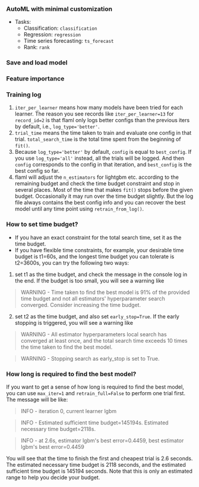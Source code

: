 
### AutoML with minimal customization
* Tasks:
    - Classification: `classification`
    - Regression: `regression`
    - Time series forecasting: `ts_forecast`
    - Rank: `rank`

### Save and load model

### Feature importance

### Training log

1. `iter_per_learner` means how many models have been tried for each learner. The reason you see records like `iter_per_learner=13` for `record_id=2` is that flaml only logs better configs than the previous iters by default, i.e., `log_type='better'`. 
2. `trial_time` means the time taken to train and evaluate one config in that trial. `total_search_time` is the total time spent from the beginning of `fit()`.
3. Because `log_type='better'` by default, `config` is equal to `best_config`. If you use `log_type='all'` instead, all the trials will be logged. And then `config` corresponds to the config in that iteration, and `best_config` is the best config so far.
4. flaml will adjust the `n_estimators` for lightgbm etc. according to the remaining budget and check the time budget constraint and stop in several places. Most of the time that makes `fit()` stops before the given budget. Occasionally it may run over the time budget slightly. But the log file always contains the best config info and you can recover the best model until any time point using `retrain_from_log()`.

### How to set time budget?

* If you have an exact constraint for the total search time, set it as the time budget.
* If you have flexible time constraints, for example, your desirable time budget is t1=60s, and the longest time budget you can tolerate is t2=3600s, you can try the following two ways:
1. set t1 as the time budget, and check the message in the console log in the end. If the budget is too small, you will see a warning like 
> WARNING - Time taken to find the best model is 91% of the provided time budget and not all estimators' hyperparameter search converged. Consider increasing the time budget.
2. set t2 as the time budget, and also set `early_stop=True`. If the early stopping is triggered, you will see a warning like
> WARNING - All estimator hyperparameters local search has converged at least once, and the total search time exceeds 10 times the time taken to find the best model.

> WARNING - Stopping search as early_stop is set to True.

### How long is required to find the best model?
If you want to get a sense of how long is required to find the best model, you can use `max_iter=1` and `retrain_full=False` to perform one trial first. The message will be like:
> INFO - iteration 0, current learner lgbm

> INFO - Estimated sufficient time budget=145194s. Estimated necessary time budget=2118s.

> INFO -  at 2.6s,  estimator lgbm's best error=0.4459,     best estimator lgbm's best error=0.4459

You will see that the time to finish the first and cheapest trial is 2.6 seconds. The estimated necessary time budget is 2118 seconds, and the estimated sufficient time budget is 145194 seconds. Note that this is only an estimated range to help you decide your budget.
